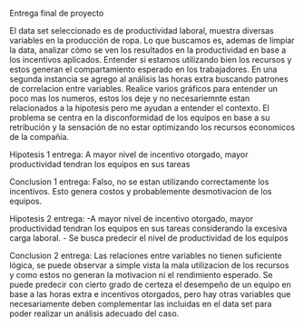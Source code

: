 Entrega final de proyecto

El data set seleccionado es de productividad laboral, muestra diversas variables en la producción de ropa.
Lo que buscamos es, ademas de limpiar la data, analizar cómo se ven los resultados en la productividad en base a los incentivos aplicados. Entender si estamos utilizando bien los recursos y estos generan el compartamiento esperado en los trabajadores.
En una segunda instancia se agrego al análisis las horas extra buscando patrones de correlacion entre variables.
Realice varios gráficos para entender un poco mas los numeros, estos los deje y no necesariemnte estan relacionados a la hipotesis pero me ayudan a entender el contexto.
El problema se centra en la disconformidad de los equipos en base a su retribución y la sensación de no estar optimizando los recursos economicos de la compañía.

Hipotesis 1 entrega: A mayor nivel de incentivo otorgado, mayor productividad tendran los equipos en sus tareas

Conclusion 1 entrega: Falso, no se estan utilizando correctamente los incentivos. Esto genera costos y probablemente desmotivacion de los equipos.

Hipotesis 2 entrega: -A mayor nivel de incentivo otorgado, mayor productividad tendran los equipos en sus tareas considerando la excesiva carga laboral.
                     - Se busca predecir el nivel de productividad de los equipos

Conclusion 2 entrega: Las relaciones entre variables no tienen suficiente lógica, se puede observar a simple vista la mala utilizacion de los recursos y como estos no generan la motivacion ni el rendimiento esperado. Se puede predecir con cierto grado de certeza el desempeño de un equipo en base a las horas extra e incentivos otorgados, pero hay otras variables que necesariamente deben complementar las incluidas en el data set para poder realizar un análisis adecuado del caso.


